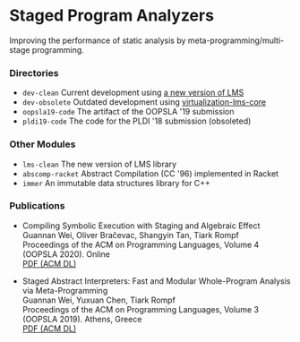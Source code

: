 # Staged Program Analyzers

Improving the performance of static analysis by meta-programming/multi-stage programming.

### Directories

* `dev-clean` Current development using [a new version of LMS](https://github.com/TiarkRompf/lms-clean)
* `dev-obsolete` Outdated development using [virtualization-lms-core](https://github.com/TiarkRompf/virtualization-lms-core)
* `oopsla19-code` The artifact of the OOPSLA '19 submission
* `pldi19-code` The code for the PLDI '18 submission (obsoleted)

### Other Modules

* `lms-clean` The new version of LMS library
* `abscomp-racket` Abstract Compilation (CC '96) implemented in Racket
* `immer` An immutable data structures library for C++

### Publications

* Compiling Symbolic Execution with Staging and Algebraic Effect  
  Guannan Wei, Oliver Bračevac, Shangyin Tan, Tiark Rompf  
  Proceedings of the ACM on Programming Languages, Volume 4 (OOPSLA 2020). Online  
  [PDF (ACM DL)](https://dl.acm.org/doi/10.1145/3428232)

* Staged Abstract Interpreters: Fast and Modular Whole-Program Analysis via Meta-Programming  
  Guannan Wei, Yuxuan Chen, Tiark Rompf  
  Proceedings of the ACM on Programming Languages, Volume 3 (OOPSLA 2019). Athens, Greece  
  [PDF (ACM DL)](https://dl.acm.org/doi/10.1145/3360552)
